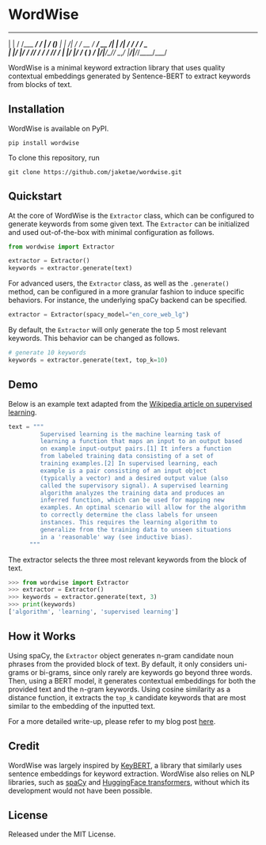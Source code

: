 # WordWise

 _       __               ___       ___         
| |     / /___  _________/ / |     / (_)_______ 
| | /| / / __ \/ ___/ __  /| | /| / / / ___/ _ \
| |/ |/ / /_/ / /  / /_/ / | |/ |/ / (__  )  __/
|__/|__/\____/_/   \__,_/  |__/|__/_/____/\___/ 
                                                

WordWise is a minimal keyword extraction library that uses quality contextual embeddings generated by Sentence-BERT to extract keywords from blocks of text.

## Installation

WordWise is available on PyPI.

```
pip install wordwise
```

To clone this repository, run

```
git clone https://github.com/jaketae/wordwise.git
```

## Quickstart

At the core of WordWise is the `Extractor` class, which can be configured to generate keywords from some given text. The `Extractor` can be initialized and used out-of-the-box with minimal configuration as follows.

```python
from wordwise import Extractor

extractor = Extractor()
keywords = extractor.generate(text)
```

For advanced users, the `Extractor` class, as well as the `.generate()` method, can be configured in a more granular fashion to induce specific behaviors. For instance, the underlying spaCy backend can be specified.

```python
extractor = Extractor(spacy_model="en_core_web_lg")
```

By default, the `Extractor` will only generate the top 5 most relevant keywords. This behavior can be changed as follows.

```python
# generate 10 keywords
keywords = extractor.generate(text, top_k=10)
```

## Demo

Below is an example text adapted from the [Wikipedia article on supervised learning](https://en.wikipedia.org/wiki/Supervised_learning).

```python
text = """
         Supervised learning is the machine learning task of
         learning a function that maps an input to an output based
         on example input-output pairs.[1] It infers a function
         from labeled training data consisting of a set of
         training examples.[2] In supervised learning, each
         example is a pair consisting of an input object
         (typically a vector) and a desired output value (also
         called the supervisory signal). A supervised learning
         algorithm analyzes the training data and produces an
         inferred function, which can be used for mapping new
         examples. An optimal scenario will allow for the algorithm
         to correctly determine the class labels for unseen
         instances. This requires the learning algorithm to
         generalize from the training data to unseen situations
         in a 'reasonable' way (see inductive bias).
      """
```

The extractor selects the three most relevant keywords from the block of text.

```python
>>> from wordwise import Extractor
>>> extractor = Extractor()
>>> keywords = extractor.generate(text, 3)
>>> print(keywords)
['algorithm', 'learning', 'supervised learning']
```

## How it Works

Using spaCy, the `Extractor` object generates n-gram candidate noun phrases from the provided block of text. By default, it only considers uni-grams or bi-grams, since only rarely are keywords go beyond three words. Then, using a BERT model, it generates contextual embeddings for both the provided text and the n-gram keywords. Using cosine similarity as a distance function, it extracts the `top_k` candidate keywords that are most similar to the embedding of the inputted text.

For a more detailed write-up, please refer to my blog post [here](https://jaketae.github.io/study/keyword-extraction/).

## Credit

WordWise was largely inspired by [KeyBERT](https://github.com/MaartenGr/KeyBERT), a library that similarly uses sentence embeddings for keyword extraction. WordWise also relies on NLP libraries, such as [spaCy](https://spacy.io) and [HuggingFace transformers](https://huggingface.co/transformers/), without which its development would not have been possible.

## License

Released under the MIT License.
